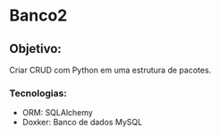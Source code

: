 # Banco2

## Objetivo: 
Criar CRUD com Python em uma estrutura de pacotes.

### Tecnologias: 
- ORM: SQLAlchemy
- Doxker: Banco de dados MySQL